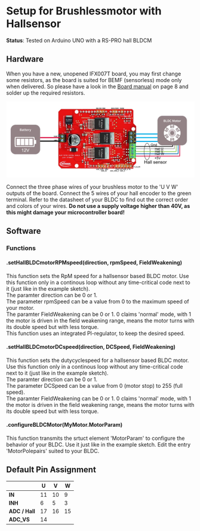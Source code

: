 # Setup for Brushlessmotor with Hallsensor

**Status**: Tested on Arduino UNO with a RS-PRO hall BLDCM

## Hardware
When you have a new, unopened IFX007T board, you may first change some resistors, as the board is suited for BEMF (sensorless) mode only when delivered. So please have a look in the [Board manual](https://www.infineon.com/dgdl/Infineon-Motor_Control_Shield_with_IFX007T_for_Arduino-UserManual-v02_00-EN.pdf?fileId=5546d462694c98b401696d2026783556) on page 8 and solder up the required resistors.  

<img src="/pictures/Schematics_BLDC_hall.JPG" width="600">

Connect the three phase wires of your brushless motor to the 'U V W' outputs of the board. Connect the 5 wires of your hall encoder to the green terminal. Refer to the datasheet of your BLDC to find out the correct order and colors of your wires.
**Do not use a supply voltage higher than 40V, as this might damage your microcontroller board!**

## Software

### Functions
#### .setHallBLDCmotorRPMspeed(direction, rpmSpeed, FieldWeakening)
This function sets the RpM speed for a hallsensor based BLDC motor.
Use this function only in a continous loop without any time-critical code next to it (just like in the example sketch).  
The paramter direction can be 0 or 1.  
The parameter rpmSpeed can be a value from 0 to the maximum speed of your motor.  
The paramter FieldWeakening can be 0 or 1. 0 claims 'normal' mode, with 1 the motor is driven in the field weakening range, means the motor turns with its double speed but with less torque.  
This function uses an integrated PI-regulator, to keep the desired speed. 

#### .setHallBLDCmotorDCspeed(direction, DCSpeed, FieldWeakening)
This function sets the dutycyclespeed for a hallsensor based BLDC motor.
Use this function only in a continous loop without any time-critical code next to it (just like in the example sketch).  
The paramter direction can be 0 or 1.  
The parameter DCSpeed can be a value from 0 (motor stop) to 255 (full speed).  
The paramter FieldWeakening can be 0 or 1. 0 claims 'normal' mode, with 1 the motor is driven in the field weakening range, means the motor turns with its double speed but with less torque.  

#### .configureBLDCMotor(MyMotor.MotorParam)
This function transmits the srtuct element 'MotorParam' to configure the behavior of your BLDC. Use it just like in the example sketch.
Edit the entry 'MotorPolepairs' suited to your BLDC.  


## Default Pin Assignment

|            | **U** | **V** | **W** |
|       ---|---|---|---|
|**IN**      | 11    | 10    | 9     |
|**INH**     | 6     | 5     | 3     |
|**ADC / Hall**| 17  | 16    | 15    |
|**ADC_VS** | 14 | | |
